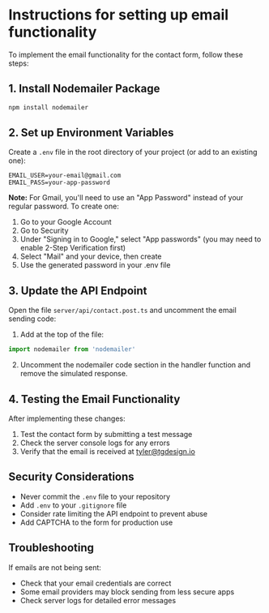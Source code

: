 # Instructions for setting up email functionality

To implement the email functionality for the contact form, follow these steps:

## 1. Install Nodemailer Package

```bash
npm install nodemailer
```

## 2. Set up Environment Variables

Create a `.env` file in the root directory of your project (or add to an existing one):

```
EMAIL_USER=your-email@gmail.com
EMAIL_PASS=your-app-password
```

**Note:** For Gmail, you'll need to use an "App Password" instead of your regular password. To create one:
1. Go to your Google Account
2. Go to Security
3. Under "Signing in to Google," select "App passwords" (you may need to enable 2-Step Verification first)
4. Select "Mail" and your device, then create
5. Use the generated password in your .env file

## 3. Update the API Endpoint

Open the file `server/api/contact.post.ts` and uncomment the email sending code:

1. Add at the top of the file:
```typescript
import nodemailer from 'nodemailer'
```

2. Uncomment the nodemailer code section in the handler function and remove the simulated response.

## 4. Testing the Email Functionality

After implementing these changes:

1. Test the contact form by submitting a test message
2. Check the server console logs for any errors
3. Verify that the email is received at tyler@tgdesign.io

## Security Considerations

- Never commit the `.env` file to your repository
- Add `.env` to your `.gitignore` file
- Consider rate limiting the API endpoint to prevent abuse
- Add CAPTCHA to the form for production use

## Troubleshooting

If emails are not being sent:
- Check that your email credentials are correct
- Some email providers may block sending from less secure apps
- Check server logs for detailed error messages
